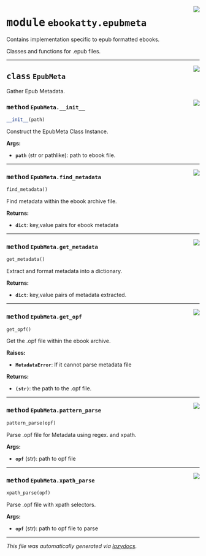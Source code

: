 <!-- markdownlint-disable -->

<a href="..\ebookatty\epubmeta.py#L0"><img align="right" style="float:right;" src="https://img.shields.io/badge/-source-cccccc?style=flat-square"></a>

# <kbd>module</kbd> `ebookatty.epubmeta`
Contains implementation specific to epub formatted ebooks. 

Classes and functions for .epub files. 



---

<a href="..\ebookatty\epubmeta.py#L35"><img align="right" style="float:right;" src="https://img.shields.io/badge/-source-cccccc?style=flat-square"></a>

## <kbd>class</kbd> `EpubMeta`
Gather Epub Metadata. 

<a href="..\ebookatty\epubmeta.py#L38"><img align="right" style="float:right;" src="https://img.shields.io/badge/-source-cccccc?style=flat-square"></a>

### <kbd>method</kbd> `EpubMeta.__init__`

```python
__init__(path)
```

Construct the EpubMeta Class Instance. 



**Args:**
 
 - <b>`path`</b> (str or pathlike):  path to ebook file. 




---

<a href="..\ebookatty\epubmeta.py#L95"><img align="right" style="float:right;" src="https://img.shields.io/badge/-source-cccccc?style=flat-square"></a>

### <kbd>method</kbd> `EpubMeta.find_metadata`

```python
find_metadata()
```

Find metadata within the ebook archive file. 



**Returns:**
 
 - <b>`dict`</b>:  key,value pairs for ebook metadata 

---

<a href="..\ebookatty\epubmeta.py#L154"><img align="right" style="float:right;" src="https://img.shields.io/badge/-source-cccccc?style=flat-square"></a>

### <kbd>method</kbd> `EpubMeta.get_metadata`

```python
get_metadata()
```

Extract and format metadata into a dictionary. 



**Returns:**
 
 - <b>`dict`</b>:  key,value pairs of metadata extracted. 

---

<a href="..\ebookatty\epubmeta.py#L80"><img align="right" style="float:right;" src="https://img.shields.io/badge/-source-cccccc?style=flat-square"></a>

### <kbd>method</kbd> `EpubMeta.get_opf`

```python
get_opf()
```

Get the .opf file within the ebook archive. 



**Raises:**
 
 - <b>`MetadataError`</b>:  If it cannot parse metadata file 



**Returns:**
 
 - <b>`(str)`</b>:  the path to the .opf file. 

---

<a href="..\ebookatty\epubmeta.py#L110"><img align="right" style="float:right;" src="https://img.shields.io/badge/-source-cccccc?style=flat-square"></a>

### <kbd>method</kbd> `EpubMeta.pattern_parse`

```python
pattern_parse(opf)
```

Parse .opf file for Metadata using regex. and xpath. 



**Args:**
 
 - <b>`opf`</b> (str):   path to opf file 

---

<a href="..\ebookatty\epubmeta.py#L133"><img align="right" style="float:right;" src="https://img.shields.io/badge/-source-cccccc?style=flat-square"></a>

### <kbd>method</kbd> `EpubMeta.xpath_parse`

```python
xpath_parse(opf)
```

Parse .opf file with xpath selectors. 



**Args:**
 
 - <b>`opf`</b> (str):  path to opf file to parse 




---

_This file was automatically generated via [lazydocs](https://github.com/ml-tooling/lazydocs)._
